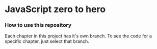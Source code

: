 # JavaScript zero to hero  
### How to use this repository   
Each chapter in this project has it's own branch. To see the code for a specific chapter, just select that branch.

